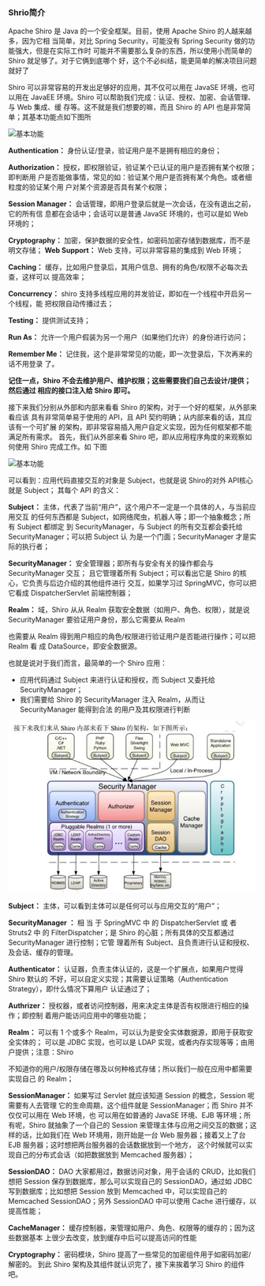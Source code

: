 ####

### Shrio简介 
Apache Shiro 是 Java 的一个安全框架。目前，使用 Apache Shiro 的人越来越多，因为它相
当简单，对比 Spring Security，可能没有 Spring Security 做的功能强大，但是在实际工作时
可能并不需要那么复杂的东西，所以使用小而简单的 Shiro 就足够了。对于它俩到底哪个
好，这个不必纠结，能更简单的解决项目问题就好了

Shiro 可以非常容易的开发出足够好的应用，其不仅可以用在 JavaSE 环境，也可以用在
JavaEE 环境。Shiro 可以帮助我们完成：认证、授权、加密、会话管理、与 Web 集成、缓
存等。这不就是我们想要的嘛，而且 Shiro 的 API 也是非常简单；其基本功能点如下图所


![基本功能](project-bootstrap/1.jpg "基本功能")

**Authentication：** 身份认证/登录，验证用户是不是拥有相应的身份；

**Authorization：** 授权，即权限验证，验证某个已认证的用户是否拥有某个权限；即判断用
户是否能做事情，常见的如：验证某个用户是否拥有某个角色。或者细粒度的验证某个用
户对某个资源是否具有某个权限；

**Session Manager：** 会话管理，即用户登录后就是一次会话，在没有退出之前，它的所有信
息都在会话中；会话可以是普通 JavaSE 环境的，也可以是如 Web 环境的；

**Cryptography：** 加密，保护数据的安全性，如密码加密存储到数据库，而不是明文存储；
**Web Support：** Web 支持，可以非常容易的集成到 Web 环境；

**Caching：** 缓存，比如用户登录后，其用户信息、拥有的角色/权限不必每次去查，这样可以
提高效率；

**Concurrency：** shiro 支持多线程应用的并发验证，即如在一个线程中开启另一个线程，能
把权限自动传播过去；

**Testing：** 提供测试支持；

**Run As：** 允许一个用户假装为另一个用户（如果他们允许）的身份进行访问；

**Remember Me：** 记住我，这个是非常常见的功能，即一次登录后，下次再来的话不用登录
了。

**记住一点，Shiro 不会去维护用户、维护权限；这些需要我们自己去设计/提供；然后通过
相应的接口注入给 Shiro 即可。**


接下来我们分别从外部和内部来看看 Shiro 的架构，对于一个好的框架，从外部来看应该
具有非常简单易于使用的 API，且 API 契约明确；从内部来看的话，其应该有一个可扩展
的架构，即非常容易插入用户自定义实现，因为任何框架都不能满足所有需求。
首先，我们从外部来看 Shiro 吧，即从应用程序角度的来观察如何使用 Shiro 完成工作。如
下图

![基本功能](project-bootstrap/2.jpg "基本功能")


可以看到：应用代码直接交互的对象是 Subject，也就是说 Shiro的对外 API核心就是 Subject；
其每个 API 的含义：

**Subject：** 主体，代表了当前“用户”，这个用户不一定是一个具体的人，与当前应用交互
的任何东西都是 Subject，如网络爬虫，机器人等；即一个抽象概念；所有 Subject 都绑定
到 SecurityManager，与 Subject 的所有交互都会委托给 SecurityManager；可以把 Subject 认
为是一个门面；SecurityManager 才是实际的执行者；

**SecurityManager：** 安全管理器；即所有与安全有关的操作都会与 SecurityManager 交互；
且它管理着所有 Subject；可以看出它是 Shiro 的核心，它负责与后边介绍的其他组件进行
交互，如果学习过 SpringMVC，你可以把它看成 DispatcherServlet 前端控制器；

**Realm：** 域，Shiro 从从 Realm 获取安全数据（如用户、角色、权限），就是说 SecurityManager
要验证用户身份，那么它需要从 Realm 


  也需要从 Realm 得到用户相应的角色/权限进行验证用户是否能进行操作；可以把 Realm 看
成 DataSource，即安全数据源。

也就是说对于我们而言，最简单的一个 Shiro 应用：
+  应用代码通过 Subject 来进行认证和授权，而 Subject 又委托给 SecurityManager；
+  我们需要给 Shiro 的 SecurityManager 注入 Realm，从而让 SecurityManager 能得到合法
的用户及其权限进行判断


![基本功能](project-bootstrap/3.jpg "基本功能")

**Subject：**  主体，可以看到主体可以是任何可以与应用交互的“用户”；

**SecurityManager ：**  相 当 于 SpringMVC 中 的 DispatcherServlet 或 者 Struts2 中 的
FilterDispatcher；是 Shiro 的心脏；所有具体的交互都通过 SecurityManager 进行控制；它管
理着所有 Subject、且负责进行认证和授权、及会话、缓存的管理。

**Authenticator：** 认证器，负责主体认证的，这是一个扩展点，如果用户觉得 Shiro 默认的
不好，可以自定义实现；其需要认证策略（Authentication Strategy），即什么情况下算用户
认证通过了；

**Authrizer：** 授权器，或者访问控制器，用来决定主体是否有权限进行相应的操作；即控制
着用户能访问应用中的哪些功能；

**Realm：** 可以有 1 个或多个 Realm，可以认为是安全实体数据源，即用于获取安全实体的；
可以是 JDBC 实现，也可以是 LDAP 实现，或者内存实现等等；由用户提供；注意：Shiro


不知道你的用户/权限存储在哪及以何种格式存储；所以我们一般在应用中都需要实现自己
的 Realm；

**SessionManager：** 如果写过 Servlet 就应该知道 Session 的概念，Session 呢需要有人去管理
它的生命周期，这个组件就是 SessionManager；而 Shiro 并不仅仅可以用在 Web 环境，也
可以用在如普通的 JavaSE 环境、EJB 等环境；所有呢，Shiro 就抽象了一个自己的 Session
来管理主体与应用之间交互的数据；这样的话，比如我们在 Web 环境用，刚开始是一台
Web 服务器；接着又上了台 EJB 服务器；这时想把两台服务器的会话数据放到一个地方，
这个时候就可以实现自己的分布式会话（如把数据放到 Memcached 服务器）；

**SessionDAO：** DAO 大家都用过，数据访问对象，用于会话的 CRUD，比如我们想把 Session
保存到数据库，那么可以实现自己的 SessionDAO，通过如 JDBC 写到数据库；比如想把
Session 放到 Memcached 中，可以实现自己的 Memcached SessionDAO；另外 SessionDAO
中可以使用 Cache 进行缓存，以提高性能；

**CacheManager：** 缓存控制器，来管理如用户、角色、权限等的缓存的；因为这些数据基本
上很少去改变，放到缓存中后可以提高访问的性能

**Cryptography：** 密码模块，Shiro 提高了一些常见的加密组件用于如密码加密/解密的。
到此 Shiro 架构及其组件就认识完了，接下来挨着学习 Shiro 的组件吧。

